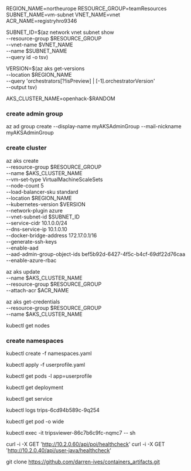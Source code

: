 REGION_NAME=northeurope
RESOURCE_GROUP=teamResources
SUBNET_NAME=vm-subnet
VNET_NAME=vnet
ACR_NAME=registryhro9346


SUBNET_ID=$(az network vnet subnet show \
    --resource-group $RESOURCE_GROUP \
    --vnet-name $VNET_NAME \
    --name $SUBNET_NAME \
    --query id -o tsv)
	
VERSION=$(az aks get-versions \
    --location $REGION_NAME \
    --query 'orchestrators[?!isPreview] | [-1].orchestratorVersion' \
    --output tsv)	


AKS_CLUSTER_NAME=openhack-$RANDOM

### create admin group
az ad group create --display-name myAKSAdminGroup --mail-nickname myAKSAdminGroup	

### create cluster
az aks create \
--resource-group $RESOURCE_GROUP \
--name $AKS_CLUSTER_NAME \
--vm-set-type VirtualMachineScaleSets \
--node-count 5 \
--load-balancer-sku standard \
--location $REGION_NAME \
--kubernetes-version $VERSION \
--network-plugin azure \
--vnet-subnet-id $SUBNET_ID \
--service-cidr 10.1.0.0/24 \
--dns-service-ip 10.1.0.10 \
--docker-bridge-address 172.17.0.1/16 \
--generate-ssh-keys \
--enable-aad \
--aad-admin-group-object-ids bef5b92d-6427-4f5c-b4cf-69df22d76caa \
--enable-azure-rbac


az aks update \
    --name $AKS_CLUSTER_NAME \
    --resource-group $RESOURCE_GROUP \
    --attach-acr $ACR_NAME

az aks get-credentials \
    --resource-group $RESOURCE_GROUP \
    --name $AKS_CLUSTER_NAME


kubectl get nodes

### create namespaces
kubectl create -f namespaces.yaml

kubectl apply -f userprofile.yaml

kubectl get pods -l app=userprofile

kubectl get deployment

kubectl get service

kubectl logs trips-6cd94b589c-9q254

kubectl get pod -o wide

kubectl exec -it tripsviewer-86c7b6c9fc-nqmc7 -- sh

curl -i -X GET 'http://10.2.0.60/api/poi/healthcheck'
curl -i -X GET 'http://10.2.0.40/api/user-java/healthcheck'

git clone https://github.com/darren-ives/containers_artifacts.git